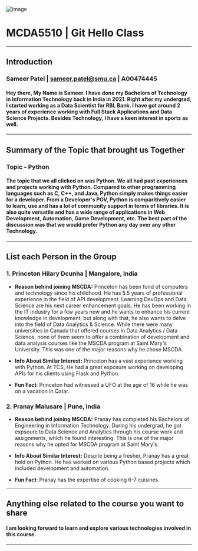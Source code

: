 ![image](https://github.com/A00474445/A00474445_MCDA5510/assets/144371607/f76c5d81-ae5b-4c84-a84b-fd27afd3b345)



# MCDA5510 | Git Hello Class
------------------------------------------------------------------------------------------
## Introduction
### Sameer Patel | sameer.patel@smu.ca | A00474445
#### Hey there, My Name is Sameer. I have done my Bachelors of Technology in Information Technology back in India in 2021. Right after my undergrad, I started working as a Data Scientist for RBL Bank. I have got around 2 years of experience working with Full Stack Applications and Data Science Projects. Besides Technology, I have a keen interest in sports as well.
------------------------------------------------------------------------------------------
## Summary of the Topic that brought us Together
### Topic - Python
#### The topic that we all clicked on was Python. We all had past experiences and projects working with Python. Compared to other programming languages such as C, C++, and Java, Python simply makes things easier for a developer. From a Developer's POV, Python is comparitively easier to learn, use and has a lot of community support in terms of libraries. It is also quite versatile and has a wide range of applications in Web Development, Automation, Game Development, etc. The best part of the discussion was that we would prefer Python any day over any other Technology.
------------------------------------------------------------------------------------------
## List each Person in the Group

### 1. Princeton Hilary Dcunha | Mangalore, India
* **Reason behind joining MSCDA:** Princeton has been fond of computers and technology since his childhood. He has 5.5 years of professional experience in the field of API development. Learning DevOps and Data Science are his next career enhancement goals. He has been working in the IT industry for a few years now and he wants to enhance his current knowledge in development, but along with that, he also wants to delve into the field of Data Analytics & Science. While there were many universities in Canada that offered courses in Data Analytics / Data Science, none of them seem to offer a combination of development and data analysis courses like the MSCDA program at Saint Mary's University. This was one of the major reasons why he chose MSCDA.

*  **Info About Similar Interest:** Princeton has a vast experience working with Python. At TCS, He had a great exposure working on developing APIs for his clients using Flask and Python. 

* **Fun Fact**: Princeton had witnessed a UFO at the age of 16 while he was on a vacation in Qatar.

### 2. Pranay Malusare | Pune, India
* **Reason behind joining MSCDA:** Pranay has completed his Bachelors of Engineering in Information Technology. During his undergrad, he got expsoure to Data Science and Analytics through his course work and assignments, which he found interesting. This is one of the major reasons why he opted for MSCDA program at Saint Mary's.

* **Info About Similar Interest:** Despite being a fresher, Pranay has a great hold on Python. He has worked on various Python based projects which included development and automation.

* **Fun Fact**: Pranay has the expertise of cooking 6-7 cuisines. 
------------------------------------------------------------------------------------------
## Anything else related to the course you want to share
#### I am looking forward to learn and explore various technologies involved in this course. 
------------------------------------------------------------------------------------------
